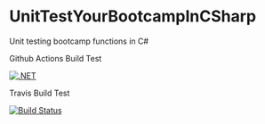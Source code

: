 # UnitTestYourBootcampInCSharp
Unit testing bootcamp functions in C#

Github Actions Build Test

[![.NET](https://github.com/MiguelLouisLeRoux/UnitTestYourBootcampInCSharp/actions/workflows/dotnet.yml/badge.svg)](https://github.com/MiguelLouisLeRoux/UnitTestYourBootcampInCSharp/actions/workflows/dotnet.yml)

Travis Build Test

[![Build Status](https://travis-ci.com/MiguelLouisLeRoux/UnitTestYourBootcampInCSharp.svg?branch=master)](https://travis-ci.com/MiguelLouisLeRoux/UnitTestYourBootcampInCSharp)

